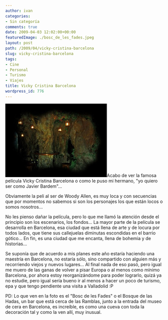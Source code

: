 ```yaml
---
author: ivan
categories:
- Sin categoría
comments: true
date: 2009-04-03 12:02:00+00:00
featuredImage: ./bosc_de_les_fades.jpeg
layout: post
path: /2009/04/vicky-cristina-barcelona
slug: vicky-cristina-barcelona
tags:
- Cine
- Personal
- Turismo
- Viajes
title: Vicky Cristina Barcelona
wordpress_id: 776
---
```


[![](./bosc_de_les_fades.jpeg)](http://3.bp.blogspot.com/_T2UWuNJg3dQ/SdW3ZoaJH4I/AAAAAAAABcQ/okmAwIjAzgI/s1600-h/bosc_de_les_fades.jpeg)Acabo de ver la famosa película Vicky Cristina Barcelona o como le puso mi hermano, "yo quiero ser como Javier Bardem"...

Obviamente la peli al ser de Woody Allen, es muy loca y con secuencias que por momentos no sabemos si son los personajes los que están locos o somos nosotros...

No les pienso dañar la película, pero lo que me llamó la atención desde el principio son los escenarios, los fondos... La mayor parte de la película se desarrolla en Barcelona, esa ciudad que está llena de arte y de locura por todos lados, que tiene sus callejuelas diminutas escondidas en el barrio gótico... En fin, es una ciudad que me encanta, llena de bohemia y de historias...

Se suponía que de acuerdo a mis planes este año estaría haciendo una maestría en Barcelona, no estaría sólo, sino compartido con alguien más y recorriendo viejos y nuevos lugares... Al final nada de eso pasó, pero igual me muero de las ganas de volver a pisar Europa o al menos como mínimo Barcelona, por ahora estoy reorganizándome para poder lograrlo, quizá ya no estudie, pero igual sería bueno ir al menos a hacer un poco de turismo, epa y que tengo pendiente una visita a Valladolid :P

PD: Lo que ven en la foto es el "Bosc de les Fades" o el Bosque de las Hadas, un bar que está cerca de las Ramblas, junto a la entrada del museo de cera en Barcelona, es increíble, es como una cueva con toda la decoración tal y como la ven allí, muy inusual.